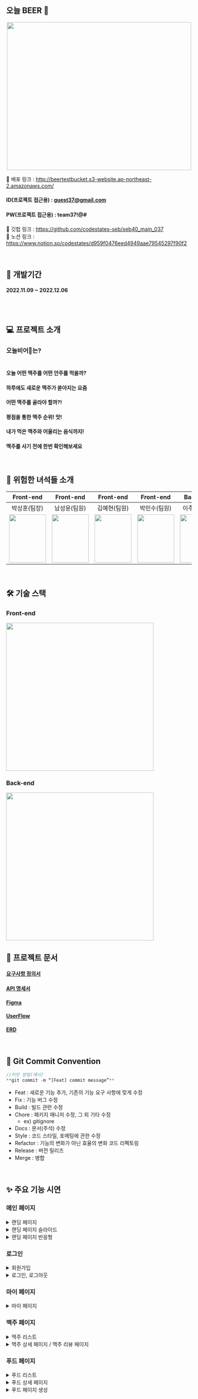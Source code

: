 ## 오늘 BEER 🍺<br>
<p align="center"><img src="https://user-images.githubusercontent.com/80693049/205887789-3ce8d58d-3f3b-4a0e-ad7d-f26669815821.png" width="500" height="400"></p>

🔗 배포 링크 : http://beertestbucket.s3-website.ap-northeast-2.amazonaws.com/<br>
#### ID(프로젝트 접근용) : guest37@gmail.com
#### PW(프로젝트 접근용) : team37!@#
🔗 깃헙 링크 : https://github.com/codestates-seb/seb40_main_037<br>
🔗 노션 링크 : https://www.notion.so/codestates/d959f0476eed4949aae79545297f90f2<br>

<br>

## 📅 개발기간
#### 2022.11.09 ~ 2022.12.06<br><br>

<br>

## 💻 프로젝트 소개
### 오늘비어🍺는?<br><br>
#### 오늘 어떤 맥주를 어떤 안주를 먹을까?
#### 하루에도 새로운 맥주가 쏟아지는 요즘
#### **어떤 맥주를 골라야 할까?!**
#### 평점을 통한 맥주 순위! 맛!
#### 내가 먹은 맥주와 어울리는 음식까지!
#### 맥주를 사기 전에 한번 확인해보세요

<br>

## 🤬 위험한 녀석들 소개
|Front-end|Front-end|Front-end|Front-end|Back-end|Back-end|Back-end|
|:---:|:---:|:---:|:---:|:---:|:---:|:---:|
|박상훈(팀장)|남성윤(팀원)|김예현(팀원)|박민수(팀원)|이주영(팀원)|이신선(팀원)|허진성(팀원)|
|<a href="https://github.com/pung8146"><img src="https://user-images.githubusercontent.com/80693049/205896522-b933d1f4-9a40-4658-bff0-3e2041a127c4.jpg" width="100" height="130"></a>|<a href="https://github.com/Heeyoon0214"><img src="https://user-images.githubusercontent.com/80693049/205896532-a481b871-8763-469d-9ccc-4ef57527af30.jpeg" width="100" height="130"></a>|<a href="https://github.com/roxpray"><img src="https://user-images.githubusercontent.com/80693049/205896740-2e2e0865-c8fb-4708-9e2a-f3659d608e0a.jpeg" width="100" height="130"></a>|<a href="https://github.com/pms2259"><img src="https://user-images.githubusercontent.com/80693049/205896560-736aa749-da29-404f-9ebe-091eb7ec48b1.jpg" width="100" height="130"></a>|<a href="https://github.com/homebird9"><img src="https://user-images.githubusercontent.com/80693049/205896577-8c6532df-0d51-4cb7-9aed-fc1b418fbec5.jpg" width="100" height="130"></a>|<a href="https://github.com/sean8430"><img src="https://user-images.githubusercontent.com/80693049/205896583-bdf91df4-3f2d-4c49-8eb4-49b72f330080.jpg" width="100" height="130"></a>|<a href="https://github.com/JEENSUNG"><img src="https://user-images.githubusercontent.com/80693049/205896586-0e8a6705-ec8e-45ec-9bb8-4717e6b98dc9.jpg" width="100" height="130"></a>|

<br>

## 🛠 기술 스택
### Front-end
<img src="https://user-images.githubusercontent.com/80693049/205899858-1bd8fda5-6efc-4432-8915-57afd44f43ff.png" width="400">

<br>

### Back-end
<img src="https://user-images.githubusercontent.com/80693049/205899985-4b28bbbf-d0c4-4e1c-bccc-d175165e5563.png" width="400">

## 📁 프로젝트 문서
#### [요구사항 정의서](https://docs.google.com/spreadsheets/d/114aI0Tw4LY1z5jwaYQJZqNepJMoSuP69dqVCqsSDL7k/edit#gid=0)
#### [API 명세서](https://docs.google.com/spreadsheets/d/114aI0Tw4LY1z5jwaYQJZqNepJMoSuP69dqVCqsSDL7k/edit#gid=1119248625)
#### [Figma](https://www.figma.com/file/Iqe08JFYfPmyKmCkJJtTSM/Airbnb-x-Figma-(Community)?node-id=0%3A1&t=T2c47Deu3frLhmp4-0)
#### [UserFlow](https://www.notion.so/codestates/40-Team-c7332b8e87124fff938f0eb79cf51ba6#380be06e75a741cfa18e14bfb2ec6e2e)
#### [ERD](https://www.notion.so/codestates/40-Team-c7332b8e87124fff938f0eb79cf51ba6#5e65e1e62b0d4dd2a8fba4fa3d0db879)

<br>

## 📌 Git Commit Convention
```jsx
//커밋 방법(예시)
**git commit -m “[Feat] commit message”** 
```
- Feat : 새로운 기능 추가, 기존의 기능 요구 사항에 맞게 수정
- Fix : 기능 버그 수정
- Build : 빌드 관련 수정
- Chore : 패키지 매니저 수정, 그 외 기타 수정
    - ex) gitignore
- Docs : 문서(주석) 수정
- Style : 코드 스타일, 포메팅에 관한 수정
- Refactor : 기능의 변화가 아닌 효율의 변화 코드 리펙토링
- Release : 버전 릴리즈
- Merge : 병합

<br>

## ✨ 주요 기능 시연
### 메인 페이지
<details><summary>랜딩 페이지</summary>
 
![intro](https://user-images.githubusercontent.com/107894669/205945566-25968d12-82f1-42db-8b90-2a7913346490.gif)
  
</details>

<details><summary>랜딩 페이지 슬라이드</summary>
  
![MainSlide](https://user-images.githubusercontent.com/80693049/205927720-4d78d46f-2898-46be-b74a-297516585bd8.gif)

</details>

<details><summary>랜딩 페이지 반응형</summary>
  
![MainReactive](https://user-images.githubusercontent.com/80693049/205912795-94d5be47-d5be-402f-97fe-e61dcb31fef5.gif)

</details>

### 로그인
<details><summary>회원가입</summary>
  
![SignUp](https://user-images.githubusercontent.com/80693049/205914082-e0b69f9b-d64c-492e-a328-b813c731d1cb.gif)

</details>

<details><summary>로그인, 로그아웃</summary>
  
![Login](https://user-images.githubusercontent.com/80693049/205914117-30469753-b1b0-4919-8248-8203b8e3d682.gif)

</details>

### 마이 페이지
<details><summary>마이 페이지</summary>
  
![Mypage](https://user-images.githubusercontent.com/80693049/205965855-70730a8e-66d4-4be8-a689-8f45fdfd6ec3.gif)

</details>

### 맥주 페이지
<details><summary>맥주 리스트</summary>
  
![BeerList](https://user-images.githubusercontent.com/80693049/205914047-19f6ce0c-25ac-41a5-b2aa-39ae5fc01a04.gif)

</details>

<details><summary>맥주 상세 페이지 / 맥주 리뷰 페이지</summary>
  
![BeerDetail](https://user-images.githubusercontent.com/80693049/205966244-ed1f3eda-0301-4c19-914a-bff9af06fb8c.gif)

</details>


### 푸드 페이지
<details><summary>푸드 리스트</summary>
  
![Foodlist](https://user-images.githubusercontent.com/80693049/205912239-640e7bd4-31cd-4f75-b375-5b85813eaead.gif)

</details>

<details><summary>푸드 상세 페이지</summary>
  
![FoodDetail](https://user-images.githubusercontent.com/80693049/205909611-9e0e55c3-2d64-44d7-a783-997b408f4767.gif)

</details>

<details><summary>푸드 페이지 생성</summary>
  
![FoodCreate](https://user-images.githubusercontent.com/80693049/205909628-519e254d-cee8-404b-a510-f706965da9b9.gif)

</details>
